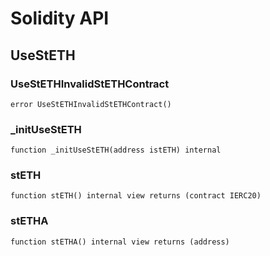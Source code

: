 # Solidity API

## UseStETH

### UseStETHInvalidStETHContract

```solidity
error UseStETHInvalidStETHContract()
```

### _initUseStETH

```solidity
function _initUseStETH(address istETH) internal
```

### stETH

```solidity
function stETH() internal view returns (contract IERC20)
```

### stETHA

```solidity
function stETHA() internal view returns (address)
```

